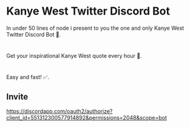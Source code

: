 # Kanye West Twitter Discord Bot

In under 50 lines of node i present to you the one and only Kanye West Twitter Discord Bot 🤖.
#
Get your inspirational Kanye West quote every hour 📓.
#
Easy and fast! ✅.

## Invite

https://discordapp.com/oauth2/authorize?client_id=551312300577914892&permissions=2048&scope=bot

